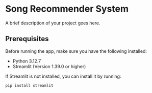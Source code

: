 # Song Recommender System

A brief description of your project goes here.

## Prerequisites

Before running the app, make sure you have the following installed:

- Python 3.12.7
- Streamlit (Version 1.39.0 or higher)

If Streamlit is not installed, you can install it by running:

```bash
pip install streamlit
